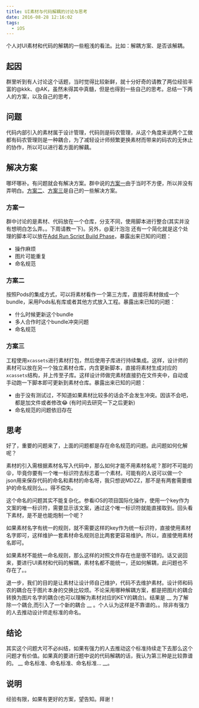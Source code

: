 ```yaml
---
title: UI素材与代码解耦的讨论与思考
date: 2016-08-28 12:16:02
tags:
  - iOS
---
```


个人对UI素材和代码的解耦的一些粗浅的看法。比如：解耦方案、是否该解耦。


## 起因
  
  群里听到有人讨论这个话题，当时觉得比较新鲜，就十分好奇的请教了两位经验丰富的@kkk、@AK，虽然未得其中真髓，但是也得到一些自己的思考。总结一下两人的方案，以及自己的思考，
  
  
## 问题
  
  代码内部引入的素材属于设计管理，代码则是码农管理，从这个角度来说两个工做都有码农管理则是一种耦合，为了减轻设计师频繁更换素材而带来的码农的无休止的协作，所以可以进行着方面的解藕。
  
  
## 解决方案

  哪坏哪补。有问题就会有解决方案。群中说的[方案一](#方案一)由于当时不方便，所以并没有弄明白。[方案二](#方案二)、[方案三](#方案三)是自己的一些解决方案。
  
  
### <a name="方案一">方案一</a>

  群中讨论的是素材、代码放在一个仓库，分支不同，使用脚本进行整合(其实并没有想明白怎么弄。。下周请教一下)。另外，@夏汁泡泡 还有一个简化就是这个处理的脚本可以放在[Add Run Script Build Phase](https://developer.apple.com/library/ios/recipes/xcode_help-project_editor/Articles/AddingaRunScriptBuildPhase.html)，暴露出来已知的问题：
  
  - 操作麻烦
  - 图片可能重复
  - 命名规范


### <a name="方案二">方案二</a>

  按照Pods的集成方式，可以将素材看作一个第三方库，直接将素材做成一个bundle，采用Pods私有库或者其他方式放入工程。暴露出来已知的问题：
 
  - 什么时候更新这个bundle
  - 多人合作时这个bundle冲突问题
  - 命名规范


### <a name="方案三">方案三</a>

  工程使用`xcassets`进行素材打包，然后使用子库进行持续集成。这样，设计师的素材可以放在另一个独立素材仓库，内含更新脚本，直接将素材生成对应的`xcassets`结构，并上传至子库。这样设计师做完素材直接扔在文件夹中，自动或手动跑一下脚本即可更新到素材仓库。暴露出来已知的问题：
  
  - 由于没有测试过，不知道如果素材比较多的话会不会发生冲突。因该不会吧，都是加文件或者修改😂 (有时间去研究一下之后更新)
  - 命名规范的问题依旧存在
    
  
## 思考

  好了，重要的问题来了，上面的问题都是存在命名规范的问题。此问题如何化解呢？
  
  素材的引入需根据素材名写入代码中，那么如何才能不用素材名呢？那时不可能的😝，毕竟你要有一个唯一标识符去标志着一个素材。可能有的人说可以做一个json用来保存代码的命名和素材的命名呀，我只想说MDZZ，那不是有两套需要维护的命名规则么。。得不偿失。
  
  这个命名的问题其实不能复杂化。参看iOS的项目国际化操作，使用一个key作为文案的唯一标识符，需要显示该文案，通过这个唯一标识符就能直接取到。回头看下素材，是不是也能炮制一个呢？
  
  如果素材名字有统一的规则，就不需要这样的key作为统一标识符，直接使用素材名字即可，这样维护一套素材命名规则总比两套更容易维护。所以，直接使用素材名即可。
  
  如果素材不能统一命名规则，那么这样的对照文件存在也是很不错的。话又说回来，要进行UI素材和代码的解耦，素材名都不能统一，还如何解耦，此问题也不存在了。。
  
  退一步，我们的目的是让素材让设计师自己维护，代码不去维护素材。设计师和码农的耦合在于图片本身的交换比较烦。不论采用哪种解耦方案，都是把图片的耦合转换为图片名字的耦合(也可以理解为素材对应的KEY的耦合)。结果是 __ 为了解除一个耦合,而引入了一个新的耦合 __ 。个人认为这样是不靠谱的。。除非有强力的人去推动设计师走标准的命名。
  
  
## 结论

  其实这个问题大可不必纠结，如果有强力的人去推动这个标准持续走下去那么这个问题才有价值。如果真的要进行题中说的代码解耦的话，我认为第三种是比较靠谱的。 __ 命名标准、命名标准、命名标准... __。
  
  
## 说明

  经验有限，如果有更好的方案，望告知。拜谢！